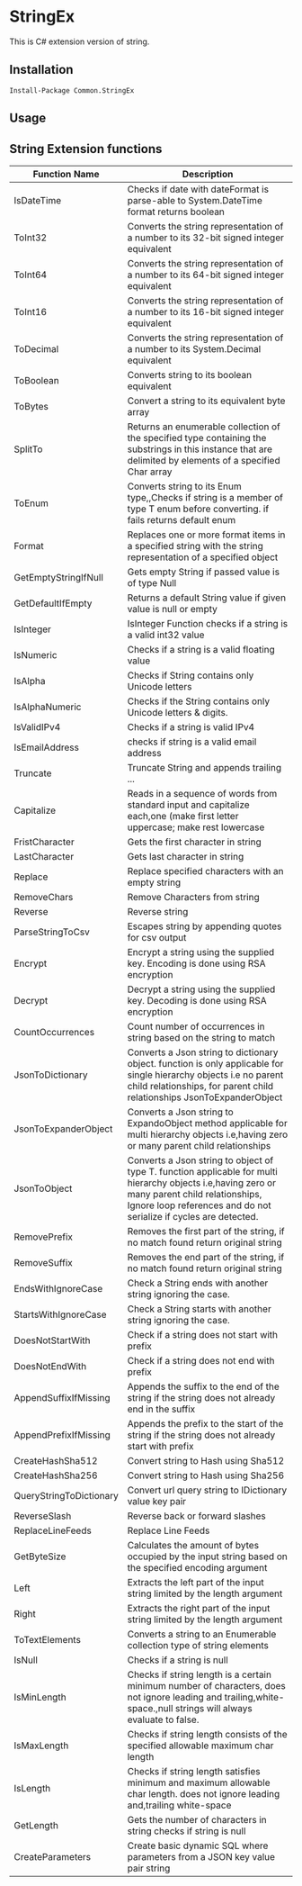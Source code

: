 # StringEx
This is C# extension version of string.

## Installation

```PM>
Install-Package Common.StringEx
```

## Usage
    

## String Extension functions



| Function Name           | Description                                                                                                                                                                                                         |
|-------------------------|---------------------------------------------------------------------------------------------------------------------------------------------------------------------------------------------------------------------|
| IsDateTime              | Checks if date with dateFormat is parse-able to System.DateTime format returns boolean                                                                                                                              |
| ToInt32                 | Converts the string representation of a number to its 32-bit signed integer equivalent                                                                                                                              |
| ToInt64                 | Converts the string representation of a number to its 64-bit signed integer equivalent                                                                                                                              |
| ToInt16                 | Converts the string representation of a number to its 16-bit signed integer equivalent                                                                                                                              |
| ToDecimal               | Converts the string representation of a number to its System.Decimal equivalent                                                                                                                                     |
| ToBoolean               | Converts string to its boolean equivalent                                                                                                                                                                           |
| ToBytes                 | Convert a string to its equivalent byte array                                                                                                                                                                       |
| SplitTo                 | Returns an enumerable collection of the specified type containing the substrings in this instance that are delimited by elements of a specified Char array                                                          |
| ToEnum                  | Converts string to its Enum type,,Checks if string is a member of type T enum before converting. if fails returns default enum                                                                                      |
| Format                  | Replaces one or more format items in a specified string with the string representation of a specified object                                                                                                        |
| GetEmptyStringIfNull    | Gets empty String if passed value is of type Null                                                                                                                                                                   |
| GetDefaultIfEmpty       | Returns a default String value if given value is null or empty                                                                                                                                                      |
| IsInteger               | IsInteger Function checks if a string is a valid int32 value                                                                                                                                                        |
| IsNumeric               | Checks if a string is a valid floating value                                                                                                                                                                        |
| IsAlpha                 | Checks if String contains only Unicode letters                                                                                                                                                                      |
| IsAlphaNumeric          | Checks if the String contains only Unicode letters & digits.                                                                                                                                                        |
| IsValidIPv4             | Checks if a string is valid IPv4                                                                                                                                                                                    |
| IsEmailAddress          | checks if string is a valid email address                                                                                                                                                                           |
| Truncate                | Truncate String and appends trailing ...                                                                                                                                                                            |
| Capitalize              | Reads in a sequence of words from standard input and capitalize each,one (make first letter uppercase; make rest lowercase                                                                                          |
| FristCharacter          | Gets the first character in string                                                                                                                                                                                  |
| LastCharacter           | Gets last character in string                                                                                                                                                                                       |
| Replace                 | Replace specified characters with an empty string                                                                                                                                                                   |
| RemoveChars             | Remove Characters from string                                                                                                                                                                                       |
| Reverse                 | Reverse string                                                                                                                                                                                                      |
| ParseStringToCsv        | Escapes string by appending quotes for csv output                                                                                                                                                                   |
| Encrypt                 | Encrypt a string using the supplied key. Encoding is done using RSA encryption                                                                                                                                      |
| Decrypt                 | Decrypt a string using the supplied key. Decoding is done using RSA encryption                                                                                                                                      |
| CountOccurrences        | Count number of occurrences in string based on the string to match                                                                                                                                                  |
| JsonToDictionary        | Converts a Json string to dictionary object. function is only applicable for single hierarchy objects i.e no parent child relationships, for parent child relationships JsonToExpanderObject                        |
| JsonToExpanderObject    | Converts a Json string to ExpandoObject method applicable for multi hierarchy objects i.e,having zero or many parent child relationships                                                                            |
| JsonToObject            | Converts a Json string to object of type T. function applicable for multi hierarchy objects i.e,having zero or many parent child relationships, Ignore loop references and do not serialize if cycles are detected. |
| RemovePrefix            | Removes the first part of the string, if no match found return original string                                                                                                                                      |
| RemoveSuffix            | Removes the end part of the string, if no match found return original string                                                                                                                                        |
| EndsWithIgnoreCase      | Check a String ends with another string ignoring the case.                                                                                                                                                          |
| StartsWithIgnoreCase    | Check a String starts with another string ignoring the case.                                                                                                                                                        |
| DoesNotStartWith        | Check if a string does not start with prefix                                                                                                                                                                        |
| DoesNotEndWith          | Check if a string does not end with prefix                                                                                                                                                                          |
| AppendSuffixIfMissing   | Appends the suffix to the end of the string if the string does not already end in the suffix                                                                                                                        |
| AppendPrefixIfMissing   | Appends the prefix to the start of the string if the string does not already start with prefix                                                                                                                      |
| CreateHashSha512        | Convert string to Hash using Sha512                                                                                                                                                                                 |
| CreateHashSha256        | Convert string to Hash using Sha256                                                                                                                                                                                 |
| QueryStringToDictionary | Convert url query string to IDictionary value key pair                                                                                                                                                              |
| ReverseSlash            | Reverse back or forward slashes                                                                                                                                                                                     |
| ReplaceLineFeeds        | Replace Line Feeds                                                                                                                                                                                                  |
| GetByteSize             | Calculates the amount of bytes occupied by the input string based on the specified encoding argument                                                                                                                |
| Left                    | Extracts the left part of the input string limited by the length argument                                                                                                                                           |
| Right                   | Extracts the right part of the input string limited by the length argument                                                                                                                                          |
| ToTextElements          | Converts a string to an Enumerable collection type of string elements                                                                                                                                               |
| IsNull                  | Checks if a string is null                                                                                                                                                                                          |
| IsMinLength             | Checks if string length is a certain minimum number of characters, does not ignore leading and trailing,white-space.,null strings will always evaluate to false.                                                    |
| IsMaxLength             | Checks if string length consists of the specified allowable maximum char length                                                                                                                                     |
| IsLength                | Checks if string length satisfies minimum and maximum allowable char length. does not ignore leading and,trailing white-space                                                                                       |
| GetLength               | Gets the number of characters in string checks if string is null                                                                                                                                                    |
| CreateParameters        | Create basic dynamic SQL where parameters from a JSON key value pair string                                                                                                                                         |
